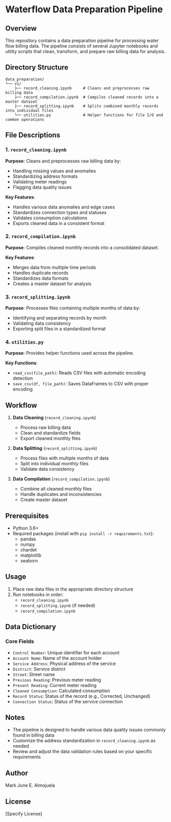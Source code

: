 # Waterflow Data Preparation Pipeline

## Overview
This repository contains a data preparation pipeline for processing water flow billing data. The pipeline consists of several Jupyter notebooks and utility scripts that clean, transform, and prepare raw billing data for analysis.

## Directory Structure
```
data_preparation/
└── v1/
    ├── record_cleaning.ipynb     # Cleans and preprocesses raw billing data
    ├── record_compilation.ipynb  # Compiles cleaned records into a master dataset
    ├── record_splitting.ipynb    # Splits combined monthly records into individual files
    └── utilities.py              # Helper functions for file I/O and common operations
```

## File Descriptions

### 1. `record_cleaning.ipynb`
**Purpose**: Cleans and preprocesses raw billing data by:
- Handling missing values and anomalies
- Standardizing address formats
- Validating meter readings
- Flagging data quality issues

**Key Features**:
- Handles various data anomalies and edge cases
- Standardizes connection types and statuses
- Validates consumption calculations
- Exports cleaned data in a consistent format

### 2. `record_compilation.ipynb`
**Purpose**: Compiles cleaned monthly records into a consolidated dataset.

**Key Features**:
- Merges data from multiple time periods
- Handles duplicate records
- Standardizes data formats
- Creates a master dataset for analysis

### 3. `record_splitting.ipynb`
**Purpose**: Processes files containing multiple months of data by:
- Identifying and separating records by month
- Validating data consistency
- Exporting split files in a standardized format

### 4. `utilities.py`
**Purpose**: Provides helper functions used across the pipeline.

**Key Functions**:
- `read_csv(file_path)`: Reads CSV files with automatic encoding detection
- `save_csv(df, file_path)`: Saves DataFrames to CSV with proper encoding

## Workflow

1. **Data Cleaning** (`record_cleaning.ipynb`)
   - Process raw billing data
   - Clean and standardize fields
   - Export cleaned monthly files

2. **Data Splitting** (`record_splitting.ipynb`)
   - Process files with multiple months of data
   - Split into individual monthly files
   - Validate data consistency

3. **Data Compilation** (`record_compilation.ipynb`)
   - Combine all cleaned monthly files
   - Handle duplicates and inconsistencies
   - Create master dataset

## Prerequisites

- Python 3.6+
- Required packages (install with `pip install -r requirements.txt`):
  - pandas
  - numpy
  - chardet
  - matplotlib
  - seaborn

## Usage

1. Place raw data files in the appropriate directory structure
2. Run notebooks in order:
   - `record_cleaning.ipynb`
   - `record_splitting.ipynb` (if needed)
   - `record_compilation.ipynb`

## Data Dictionary

### Core Fields
- `Control Number`: Unique identifier for each account
- `Account Name`: Name of the account holder
- `Service Address`: Physical address of the service
- `District`: Service district
- `Street`: Street name
- `Previous Reading`: Previous meter reading
- `Present Reading`: Current meter reading
- `Cleaned Consumption`: Calculated consumption
- `Record Status`: Status of the record (e.g., Corrected, Unchanged)
- `Connection Status`: Status of the service connection

## Notes

- The pipeline is designed to handle various data quality issues commonly found in billing data
- Customize the address standardization in `record_cleaning.ipynb` as needed
- Review and adjust the data validation rules based on your specific requirements

## Author
Mark June E. Almojuela

## License
[Specify License]